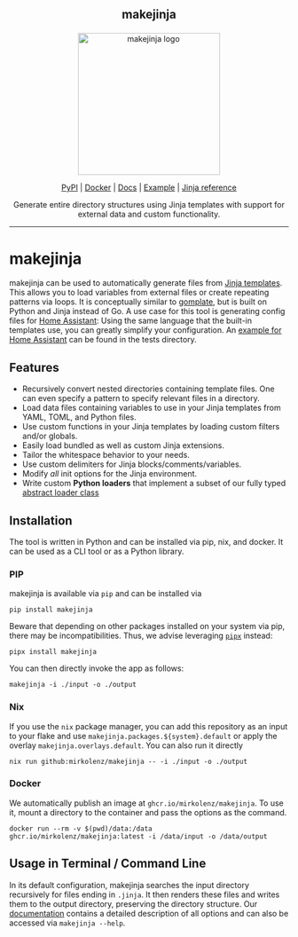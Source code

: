 <!-- markdownlint-disable MD033 MD041 -->
<h2><p align="center">makejinja</p></h2>
<p align="center">
  <img width="256px" alt="makejinja logo" src="https://raw.githubusercontent.com/mirkolenz/makejinja/main/assets/logo.png" />
</p>
<p align="center">
  <a href="https://pypi.org/project/makejinja/">PyPI</a> |
  <a href="https://github.com/users/mirkolenz/packages/container/package/makejinja">Docker</a> |
  <a href="https://mirkolenz.github.io/makejinja">Docs</a> |
  <a href="https://github.com/mirkolenz/makejinja/tree/main/tests/data">Example</a> |
  <a href="https://jinja.palletsprojects.com/en/3.1.x/templates">Jinja reference</a>
</p>
<p align="center">
  Generate entire directory structures using Jinja templates with support for external data and custom functionality.
</p>

---

# makejinja

makejinja can be used to automatically generate files from [Jinja templates](https://jinja.palletsprojects.com/en/3.1.x/templates).
This allows you to load variables from external files or create repeating patterns via loops.
It is conceptually similar to [gomplate](https://github.com/hairyhenderson/gomplate), but is built on Python and Jinja instead of Go.
A use case for this tool is generating config files for [Home Assistant](https://www.home-assistant.io/):
Using the same language that the built-in templates use, you can greatly simplify your configuration.
An [example for Home Assistant](https://github.com/mirkolenz/makejinja/tree/main/tests/data) can be found in the tests directory.

## Features

- Recursively convert nested directories containing template files. One can even specify a pattern to specify relevant files in a directory.
- Load data files containing variables to use in your Jinja templates from YAML, TOML, and Python files.
- Use custom functions in your Jinja templates by loading custom filters and/or globals.
- Easily load bundled as well as custom Jinja extensions.
- Tailor the whitespace behavior to your needs.
- Use custom delimiters for Jinja blocks/comments/variables.
- Modify _all_ init options for the Jinja environment.
- Write custom **Python loaders** that implement a subset of our fully typed [abstract loader class](https://mirkolenz.github.io/makejinja/makejinja/loader.html#AbstractLoader)

## Installation

The tool is written in Python and can be installed via pip, nix, and docker.
It can be used as a CLI tool or as a Python library.

### PIP

makejinja is available via `pip` and can be installed via

`pip install makejinja`

Beware that depending on other packages installed on your system via pip, there may be incompatibilities.
Thus, we advise leveraging [`pipx`](https://github.com/pypa/pipx) instead:

`pipx install makejinja`

You can then directly invoke the app as follows:

`makejinja -i ./input -o ./output`

### Nix

If you use the `nix` package manager, you can add this repository as an input to your flake and use `makejinja.packages.${system}.default` or apply the overlay `makejinja.overlays.default`.
You can also run it directly

`nix run github:mirkolenz/makejinja -- -i ./input -o ./output`

### Docker

We automatically publish an image at `ghcr.io/mirkolenz/makejinja`.
To use it, mount a directory to the container and pass the options as the command.

`docker run --rm -v $(pwd)/data:/data ghcr.io/mirkolenz/makejinja:latest -i /data/input -o /data/output`

## Usage in Terminal / Command Line

In its default configuration, makejinja searches the input directory recursively for files ending in `.jinja`.
It then renders these files and writes them to the output directory, preserving the directory structure.
Our [documentation](https://mirkolenz.github.io/makejinja/makejinja/cli.html) contains a detailed description of all options and can also be accessed via `makejinja --help`.
